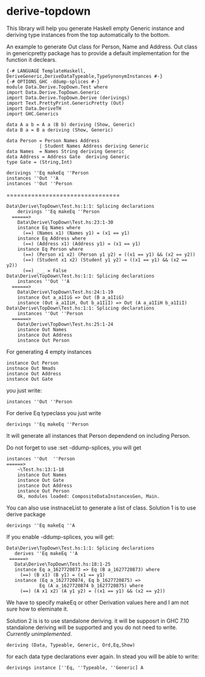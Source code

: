 # derive-topdown
This library will help you generate Haskell empty Generic instance and deriving type instances from the top automatically to the bottom.

An example to generate Out class for Person, Name and Address.
Out class in genericpretty package has to provide a default implementation for the function it declears.

    {-# LANGUAGE TemplateHaskell, DeriveGeneric,DeriveDataTypeable,TypeSynonymInstances #-}
    {-# OPTIONS_GHC -ddump-splices #-}
    module Data.Derive.TopDown.Test where 
    import Data.Derive.TopDown.Generic
    import Data.Derive.TopDown.Derive (derivings)
    import Text.PrettyPrint.GenericPretty (Out)
    import Data.DeriveTH
    import GHC.Generics

    data A a b = A a (B b) deriving (Show, Generic)
    data B a = B a deriving (Show, Generic)

    data Person = Person Names Address
                | Student Names Address deriving Generic
    data Names  = Names String deriving Generic
    data Address = Address Gate  deriving Generic
    type Gate = (String,Int)

    derivings ''Eq makeEq ''Person
    instances ''Out ''A
    instances ''Out ''Person

================================

    Data\Derive\TopDown\Test.hs:1:1: Splicing declarations
        derivings ''Eq makeEq ''Person
      ======>
        Data\Derive\TopDown\Test.hs:23:1-30
        instance Eq Names where
          (==) (Names x1) (Names y1) = (x1 == y1)
        instance Eq Address where
          (==) (Address x1) (Address y1) = (x1 == y1)
        instance Eq Person where
          (==) (Person x1 x2) (Person y1 y2) = ((x1 == y1) && (x2 == y2))
          (==) (Student x1 x2) (Student y1 y2) = ((x1 == y1) && (x2 == y2))
          (==) _ _ = False
    Data\Derive\TopDown\Test.hs:1:1: Splicing declarations
        instances ''Out ''A
      ======>
        Data\Derive\TopDown\Test.hs:24:1-19
        instance Out a_a1IiG => Out (B a_a1IiG)
        instance (Out a_a1IiH, Out b_a1IiI) => Out (A a_a1IiH b_a1IiI)
    Data\Derive\TopDown\Test.hs:1:1: Splicing declarations
        instances ''Out ''Person
      ======>
        Data\Derive\TopDown\Test.hs:25:1-24
        instance Out Names
        instance Out Address
        instance Out Person

For generating 4 empty instances

    instance Out Person
    instnace Out Nmads
    instance Out Address
    instance Out Gate

you just write:

    instances ''Out ''Person

For derive Eq typeclass you just write

    derivings ''Eq makeEq ''Person

It will generate all instances that Person dependend on including Person.

Do not forget to use :set -ddump-splices, you will get

    instances ''Out  ''Person
    ======>
        ~\Test.hs:13:1-18
        instance Out Names
        instance Out Gate
        instance Out Address
        instance Out Person
        Ok, modules loaded: CompositeDataInstancesGen, Main.

You can also use instnaceList to generate a list of class. Solution 1 is to use derive package

    derivings ''Eq makeEq ''A 

If you enable -ddump-splices, you will get:

    Data\Derive\TopDown\Test.hs:1:1: Splicing declarations
       derives ''Eq makeEq ''A
     ======>
       Data\Derive\TopDown\Test.hs:18:1-25
       instance Eq a_1627720873 => Eq (B a_1627720873) where
         (==) (B x1) (B y1) = (x1 == y1)
       instance (Eq a_1627720874, Eq b_1627720875) =>
                Eq (A a_1627720874 b_1627720875) where
         (==) (A x1 x2) (A y1 y2) = ((x1 == y1) && (x2 == y2))

We have to specify makeEq or other Derivation values here and I am not sure how to eleminate it. 

Solution 2 is is to use standalone deriving. it will be supposrt in GHC 7.10 standalone deriving will be supported and you do not need to write. *Currently unimplemented*. 

    deriving (Data, Typeable, Generic, Ord,Eq,Show)

for each data type declarations ever again. In stead you will be able to write:

    derivings instance [''Eq, ''Typeable, ''Generic] A
    
